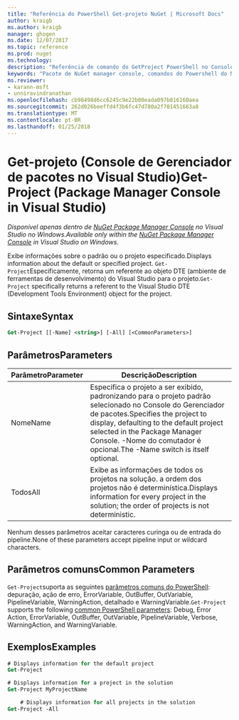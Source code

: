 ```yaml
---
title: "Referência do PowerShell Get-projeto NuGet | Microsoft Docs"
author: kraigb
ms.author: kraigb
manager: ghogen
ms.date: 12/07/2017
ms.topic: reference
ms.prod: nuget
ms.technology: 
description: "Referência de comando do GetProject PowerShell no Console do Gerenciador de pacotes do NuGet no Visual Studio."
keywords: "Pacote de NuGet manager console, comandos do Powershell do NuGet, referência do Powershell do NuGet, Get-projeto"
ms.reviewer:
- karann-msft
- unniravindranathan
ms.openlocfilehash: cb98498d6cc6245c9e22b00eada097b816160aea
ms.sourcegitcommit: 262d026beeffd4f3b6fc47d780a2f701451663a8
ms.translationtype: MT
ms.contentlocale: pt-BR
ms.lasthandoff: 01/25/2018
---
```

# <a name="get-project-package-manager-console-in-visual-studio"></a><span data-ttu-id="67887-104">Get-projeto (Console de Gerenciador de pacotes no Visual Studio)</span><span class="sxs-lookup"><span data-stu-id="67887-104">Get-Project (Package Manager Console in Visual Studio)</span></span>

<span data-ttu-id="67887-105">*Disponível apenas dentro de [NuGet Package Manager Console](Package-Manager-Console.md) no Visual Studio no Windows.*</span><span class="sxs-lookup"><span data-stu-id="67887-105">*Available only within the [NuGet Package Manager Console](Package-Manager-Console.md) in Visual Studio on Windows.*</span></span>

<span data-ttu-id="67887-106">Exibe informações sobre o padrão ou o projeto especificado.</span><span class="sxs-lookup"><span data-stu-id="67887-106">Displays information about the default or specified project.</span></span> <span data-ttu-id="67887-107">`Get-Project`Especificamente, retorna um referente ao objeto DTE (ambiente de ferramentas de desenvolvimento) do Visual Studio para o projeto.</span><span class="sxs-lookup"><span data-stu-id="67887-107">`Get-Project` specifically returns a referent to the Visual Studio DTE (Development Tools Environment) object for the project.</span></span>

## <a name="syntax"></a><span data-ttu-id="67887-108">Sintaxe</span><span class="sxs-lookup"><span data-stu-id="67887-108">Syntax</span></span>

```ps
Get-Project [[-Name] <string>] [-All] [<CommonParameters>]
```

## <a name="parameters"></a><span data-ttu-id="67887-109">Parâmetros</span><span class="sxs-lookup"><span data-stu-id="67887-109">Parameters</span></span>

| <span data-ttu-id="67887-110">Parâmetro</span><span class="sxs-lookup"><span data-stu-id="67887-110">Parameter</span></span> | <span data-ttu-id="67887-111">Descrição</span><span class="sxs-lookup"><span data-stu-id="67887-111">Description</span></span> |
| --- | --- |
| <span data-ttu-id="67887-112">Nome</span><span class="sxs-lookup"><span data-stu-id="67887-112">Name</span></span> | <span data-ttu-id="67887-113">Especifica o projeto a ser exibido, padronizando para o projeto padrão selecionado no Console do Gerenciador de pacotes.</span><span class="sxs-lookup"><span data-stu-id="67887-113">Specifies the project to display, defaulting to the default project selected in the Package Manager Console.</span></span> <span data-ttu-id="67887-114">-Nome do comutador é opcional.</span><span class="sxs-lookup"><span data-stu-id="67887-114">The -Name switch is itself optional.</span></span> |
| <span data-ttu-id="67887-115">Todos</span><span class="sxs-lookup"><span data-stu-id="67887-115">All</span></span> | <span data-ttu-id="67887-116">Exibe as informações de todos os projetos na solução. a ordem dos projetos não é determinística.</span><span class="sxs-lookup"><span data-stu-id="67887-116">Displays information for every project in the solution; the order of projects is not deterministic.</span></span> |

<span data-ttu-id="67887-117">Nenhum desses parâmetros aceitar caracteres curinga ou de entrada do pipeline.</span><span class="sxs-lookup"><span data-stu-id="67887-117">None of these parameters accept pipeline input or wildcard characters.</span></span>

## <a name="common-parameters"></a><span data-ttu-id="67887-118">Parâmetros comuns</span><span class="sxs-lookup"><span data-stu-id="67887-118">Common Parameters</span></span>

<span data-ttu-id="67887-119">`Get-Project`suporta as seguintes [parâmetros comuns do PowerShell](http://go.microsoft.com/fwlink/?LinkID=113216): depuração, ação de erro, ErrorVariable, OutBuffer, OutVariable, PipelineVariable, WarningAction, detalhado e WarningVariable.</span><span class="sxs-lookup"><span data-stu-id="67887-119">`Get-Project` supports the following [common PowerShell parameters](http://go.microsoft.com/fwlink/?LinkID=113216): Debug, Error Action, ErrorVariable, OutBuffer, OutVariable, PipelineVariable, Verbose, WarningAction, and WarningVariable.</span></span>

## <a name="examples"></a><span data-ttu-id="67887-120">Exemplos</span><span class="sxs-lookup"><span data-stu-id="67887-120">Examples</span></span>

```ps
# Displays information for the default project
Get-Project

# Displays information for a project in the solution
Get-Project MyProjectName

    # Displays information for all projects in the solution
Get-Project -All
```